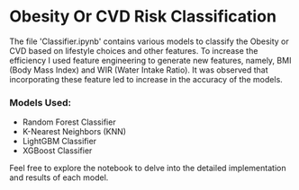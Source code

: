 # Obesity Or CVD Risk Classification

The file 'Classifier.ipynb' contains various models to classify the Obesity or CVD based on lifestyle choices and other features. To increase the efficiency I used feature engineering to generate new features, namely, BMI (Body Mass Index) and WIR (Water Intake Ratio). It was observed that incorporating these feature led to increase in the accuracy of the models. 

### Models Used:
- Random Forest Classifier
- K-Nearest Neighbors (KNN)
- LightGBM Classifier
- XGBoost Classifier

Feel free to explore the notebook to delve into the detailed implementation and results of each model.
